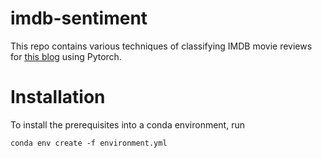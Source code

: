 # imdb-sentiment
This repo contains various techniques of classifying IMDB movie reviews for [this blog](https://andrewpeng.dev/transformer-huggingface/) using Pytorch.
# Installation
To install the prerequisites into a conda environment, run
``` 
conda env create -f environment.yml
```